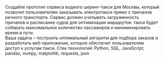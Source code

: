 Создайте прототип сервиса водного шеринг-такси для Москвы, который позволит пользователям заказывать электротакси прямо с причалов речного транспорта. Сервис должен учитывать загруженность причалов и расписание судов для оптимизации маршрутов: такси будет собирать максимальное количество пассажиров и минимизировать время в пути.  
Ваша задача – построить оптимальный алгоритм для подбора заказов и разработать веб-приложение, которое обеспечит пользователям доступ к услугам такси.  Стек технологий: Python, SQL, JavaScript, pandas, numpy, matplotlib, requests, json
